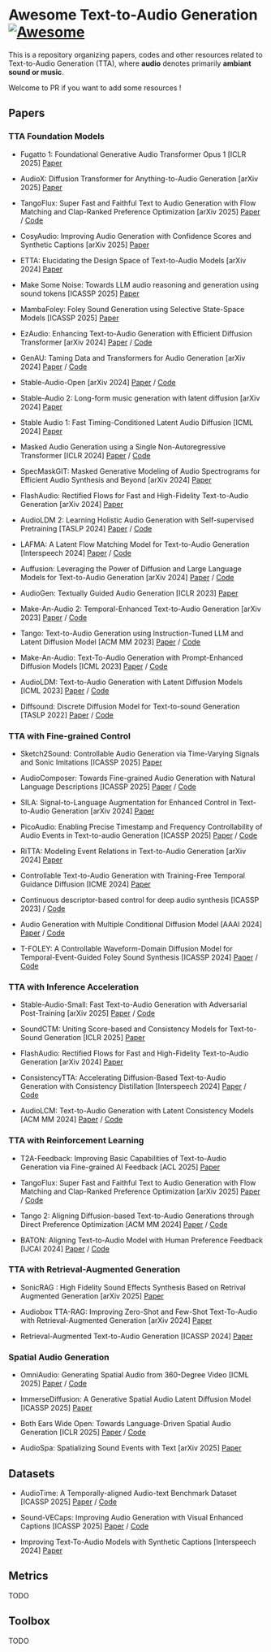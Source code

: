 # Awesome Text-to-Audio Generation [![Awesome](https://cdn.rawgit.com/sindresorhus/awesome/d7305f38d29fed78fa85652e3a63e154dd8e8829/media/badge.svg)](https://github.com/sindresorhus/awesome#readme)

This is a repository organizing papers, codes and other resources related to Text-to-Audio Generation (TTA), where **audio** denotes primarily **ambiant sound or music**.
<!-- Note: Resources related to speech synthesis are not included in this repo.   -->

Welcome to PR if you want to add some resources !
<!-- - [x] Add T2A resources  -->
<!-- - [] Add V2A resources -->

## Papers

### TTA Foundation Models

- Fugatto 1: Foundational Generative Audio Transformer Opus 1 [ICLR 2025] [Paper](https://openreview.net/forum?id=B2Fqu7Y2cd)


- AudioX: Diffusion Transformer for Anything-to-Audio Generation [arXiv 2025] [Paper](https://arxiv.org/abs/2412.09892)

- TangoFlux: Super Fast and Faithful Text to Audio Generation with Flow Matching and Clap-Ranked Preference Optimization [arXiv 2025] [Paper](https://arxiv.org/abs/2412.21037) / [Code](https://github.com/declare-lab/TangoFlux)

- CosyAudio: Improving Audio Generation with Confidence Scores and Synthetic Captions [arXiv 2025] [Paper](https://arxiv.org/abs/2501.16761)


- ETTA: Elucidating the Design Space of Text-to-Audio Models [arXiv 2024] [Paper](https://arxiv.org/abs/2412.19351)

- Make Some Noise: Towards LLM audio reasoning and generation using sound tokens [ICASSP 2025] [Paper](https://arxiv.org/abs/2503.22275)

- MambaFoley: Foley Sound Generation using Selective State-Space Models [ICASSP 2025] [Paper](https://arxiv.org/abs/2409.09162)

- EzAudio: Enhancing Text-to-Audio Generation with Efficient Diffusion Transformer [arXiv 2024] [Paper](https://arxiv.org/abs/2409.10819) / [Code](https://github.com/haidog-yaqub/EzAudio)

- GenAU: Taming Data and Transformers for Audio Generation [arXiv 2024] [Paper](https://arxiv.org/abs/2406.19388) / [Code](https://github.com/snap-research/GenAU)

- Stable-Audio-Open [arXiv 2024] [Paper](https://arxiv.org/abs/2407.14358) / [Code](https://github.com/Stability-AI/stable-audio-tools)

- Stable-Audio 2: Long-form music generation with latent diffusion [arXiv 2024] [Paper](https://arxiv.org/abs/2404.10301) 

- Stable Audio 1: Fast Timing-Conditioned Latent Audio Diffusion [ICML 2024] [Paper](https://arxiv.org/abs/2402.04825)

- Masked Audio Generation using a Single Non-Autoregressive Transformer [ICLR 2024] [Paper](https://arxiv.org/abs/2401.04577) / [Code](https://github.com/facebookresearch/audiocraft/blob/main/docs/MAGNET.md)

- SpecMaskGIT: Masked Generative Modeling of Audio Spectrograms for Efficient Audio Synthesis and Beyond [arXiv 2024] [Paper](https://arxiv.org/abs/2406.17672v2) 

- FlashAudio: Rectified Flows for Fast and High-Fidelity Text-to-Audio Generation [arXiv 2024] [Paper](https://arxiv.org/abs/2410.12266)

- AudioLDM 2: Learning Holistic Audio Generation with Self-supervised Pretraining [TASLP 2024] [Paper](https://arxiv.org/abs/2308.05734) / [Code](https://github.com/haoheliu/audioldm2)

- LAFMA: A Latent Flow Matching Model for Text-to-Audio Generation [Interspeech 2024] [Paper](https://arxiv.org/abs/2406.08203) / [Code](https://github.com/gwh22/LAFMA)

- Auffusion: Leveraging the Power of Diffusion and Large Language Models for Text-to-Audio Generation [arXiv 2024] [Paper](https://arxiv.org/abs/2401.01044) / [Code](https://github.com/happylittlecat2333/Auffusion)

- AudioGen: Textually Guided Audio Generation [ICLR 2023] [Paper](https://arxiv.org/abs/2209.15352)

- Make-An-Audio 2: Temporal-Enhanced Text-to-Audio Generation [arXiv 2023] [Paper](https://arxiv.org/abs/2305.18474) / [Code](https://github.com/Text-to-Audio/Make-An-Audio)

- Tango: Text-to-Audio Generation using Instruction-Tuned LLM and Latent Diffusion Model [ACM MM 2023] [Paper](https://arxiv.org/abs/2304.13731) / [Code](https://github.com/declare-lab/tango)

- Make-An-Audio: Text-To-Audio Generation with Prompt-Enhanced Diffusion Models [ICML 2023] [Paper](https://arxiv.org/abs/2301.12661) / [Code](https://github.com/Text-to-Audio/Make-An-Audio)

- AudioLDM: Text-to-Audio Generation with Latent Diffusion Models [ICML 2023] [Paper](https://arxiv.org/abs/2301.12503) / [Code](https://github.com/haoheliu/AudioLDM)

- Diffsound: Discrete Diffusion Model for Text-to-sound Generation [TASLP 2022] [Paper](https://arxiv.org/abs/2207.09983) / [Code](https://github.com/yangdongchao/Text-to-sound-Synthesis)


### TTA with Fine-grained Control
- Sketch2Sound: Controllable Audio Generation via Time-Varying Signals and Sonic Imitations [ICASSP 2025] [Paper](https://arxiv.org/abs/2412.08550)

- AudioComposer: Towards Fine-grained Audio Generation with Natural Language Descriptions [ICASSP 2025] [Paper](https://arxiv.org/abs/2409.12560) / [Code](https://github.com/lavendery/AudioComposer/tree/main)

- SILA: Signal-to-Language Augmentation for Enhanced Control in Text-to-Audio Generation [arXiv 2024] [Paper](https://arxiv.org/abs/2412.09789)

- PicoAudio: Enabling Precise Timestamp and Frequency Controllability of Audio Events in Text-to-audio Generation [ICASSP 2025] [Paper](https://arxiv.org/abs/2407.02869) / [Code](https://github.com/zeyuxie29/PicoAudio)

- RiTTA: Modeling Event Relations in Text-to-Audio Generation [arXiv 2024] [Paper](https://arxiv.org/abs/2412.15922)

- Controllable Text-to-Audio Generation with Training-Free Temporal Guidance Diffusion [ICME 2024] [Paper](https://ieeexplore.ieee.org/document/10687830) 

- Continuous descriptor-based control for deep audio synthesis [ICASSP 2023] / [Code](https://github.com/neurorave/neurorave)

- Audio Generation with Multiple Conditional Diffusion Model [AAAI 2024] [Paper](https://arxiv.org/abs/2308.11940) / [Code](https://conditionaudiogen.github.io/conditionaudiogen/)

- T-FOLEY: A Controllable Waveform-Domain Diffusion Model for Temporal-Event-Guided Foley Sound Synthesis [ICASSP 2024] [Paper](https://arxiv.org/abs/2401.09294) / [Code](https://github.com/YoonjinXD/T-foley)


### TTA with Inference Acceleration

- Stable-Audio-Small: Fast Text-to-Audio Generation with Adversarial Post-Training [arXiv 2025] [Paper](https://arxiv.org/abs/2505.08175) / [Code](https://github.com/Stability-AI/stable-audio-tools)


- SoundCTM: Uniting Score-based and Consistency Models for Text-to-Sound Generation [ICLR 2025] [Paper](https://arxiv.org/abs/2405.18503)


- FlashAudio: Rectified Flows for Fast and High-Fidelity Text-to-Audio Generation [arXiv 2024] [Paper](https://arxiv.org/abs/2410.12266)

- ConsistencyTTA: Accelerating Diffusion-Based Text-to-Audio Generation with Consistency Distillation [Interspeech 2024] [Paper](https://arxiv.org/abs/2309.10740) / [Code](https://github.com/Bai-YT/ConsistencyTTA)

- AudioLCM: Text-to-Audio Generation with Latent Consistency Models [ACM MM 2024] [Paper](https://arxiv.org/abs/2406.00356) / [Code](https://github.com/Text-to-Audio/AudioLCM)



### TTA with Reinforcement Learning 
- T2A-Feedback: Improving Basic Capabilities of Text-to-Audio Generation via Fine-grained AI Feedback [ACL 2025] [Paper](https://www.arxiv.org/abs/2505.10561) 

- TangoFlux: Super Fast and Faithful Text to Audio Generation with Flow Matching and Clap-Ranked Preference Optimization [arXiv 2025] [Paper](https://arxiv.org/abs/2412.21037) / [Code](https://github.com/declare-lab/TangoFlux)

- Tango 2: Aligning Diffusion-based Text-to-Audio Generations through Direct Preference Optimization [ACM MM 2024] [Paper](https://arxiv.org/abs/2404.09956) / [Code](https://github.com/declare-lab/tango)

- BATON: Aligning Text-to-Audio Model with Human Preference Feedback [IJCAI 2024] [Paper](https://arxiv.org/abs/2402.00744) / [Code](https://github.com/hannieliao/Baton)


### TTA with Retrieval-Augmented Generation
- SonicRAG : High Fidelity Sound Effects Synthesis Based on Retrival Augmented Generation [arXiv 2025] [Paper](https://arxiv.org/abs/2505.03244)

- Audiobox TTA-RAG: Improving Zero-Shot and Few-Shot Text-To-Audio with Retrieval-Augmented Generation [arXiv 2024] [Paper](https://arxiv.org/abs/2411.05141)

- Retrieval-Augmented Text-to-Audio Generation [ICASSP 2024] [Paper](https://arxiv.org/abs/2309.08051)


### Spatial Audio Generation

- OmniAudio: Generating Spatial Audio from 360-Degree Video [ICML 2025] [Paper](https://arxiv.org/abs/2504.14906) / [Code](https://github.com/liuhuadai/OmniAudio)

- ImmerseDiffusion: A Generative Spatial Audio Latent Diffusion Model [ICASSP 2025] [Paper](https://arxiv.org/pdf/2410.14945) 

- Both Ears Wide Open: Towards Language-Driven Spatial Audio Generation [ICLR 2025] [Paper](https://arxiv.org/abs/2410.10676) / [Code](https://github.com/PeiwenSun2000/Both-Ears-Wide-Open)

- AudioSpa: Spatializing Sound Events with Text [arXiv 2025] [Paper](https://arxiv.org/abs/2502.11219)

## Datasets

- AudioTime: A Temporally-aligned Audio-text Benchmark Dataset [ICASSP 2025] [Paper](https://arxiv.org/abs/2407.02857) / [Code](https://github.com/zeyuxie29/AudioTime)

 

- Sound-VECaps: Improving Audio Generation with Visual Enhanced Captions [ICASSP 2025] [Paper](https://arxiv.org/abs/2407.04416) / [Code](https://github.com/yyua8222/Sound-VECaps)

- Improving Text-To-Audio Models with Synthetic Captions [Interspeech 2024] [Paper](https://arxiv.org/abs/2406.15487)

## Metrics
TODO 

## Toolbox 
TODO